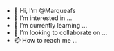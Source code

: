 - 👋 Hi, I’m @Marqueafs
- 👀 I’m interested in ...
- 🌱 I’m currently learning ...
- 💞️ I’m looking to collaborate on ...
- 📫 How to reach me ...

<!---
Marqueafs/Marqueafs is a ✨ special ✨ repository because its `README.md` (this file) appears on your GitHub profile.
You can click the Preview link to take a look at your changes.
--->
